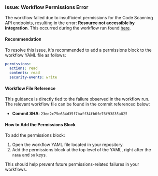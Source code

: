 ### Issue: Workflow Permissions Error

The workflow failed due to insufficient permissions for the Code Scanning API endpoints, resulting in the error: **Resource not accessible by integration**. This occurred during the workflow run found [here](https://github.com/basher83/andromeda-orchestration/actions/runs/16616300912/workflow).

#### Recommendation
To resolve this issue, it's recommended to add a permissions block to the workflow YAML file as follows:

```yaml
permissions:
  actions: read
  contents: read
  security-events: write
```

#### Workflow File Reference
This guidance is directly tied to the failure observed in the workflow run. The relevant workflow file can be found in the commit referenced below:
- **Commit SHA**: `23ed2c75c684d35f7baff34fb6fe76f93835a825`

#### How to Add the Permissions Block
To add the permissions block:
1. Open the workflow YAML file located in your repository.
2. Add the permissions block at the top level of the YAML, right after the `name` and `on` keys.

This should help prevent future permissions-related failures in your workflows.